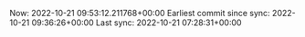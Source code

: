 Now: 2022-10-21 09:53:12.211768+00:00 Earliest commit since sync: 2022-10-21 09:36:26+00:00 Last sync: 2022-10-21 07:28:31+00:00
